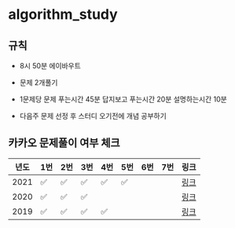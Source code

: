 # algorithm_study

## 규칙

- 8시 50분 에이바우트 

- 문제 2개풀기

- 1문제당 문제 푸는시간 45분 답지보고 푸는시간 20분 설명하는시간 10분

- 다음주 문제 선정 후 스터디 오기전에 개념 공부하기


## 카카오 문제풀이 여부 체크
|  년도              | 1번|2번|3번|4번|5번|6번|7번                                          | 링크     |
| ------------------ | --|--|--|--|--|--|------------------------------------- | -------- |
| 2021 |✅|✅|✅|✅|✅|||[링크](https://tech.kakao.com/2021/01/25/2021-kakao-recruitment-round-1/)|
| 2020 |✅|✅|✅|||||[링크](https://tech.kakao.com/2019/10/02/kakao-blind-recruitment-2020-round1/)|
| 2019 |✅|✅|✅|✅||||[링크](https://tech.kakao.com/2018/09/21/kakao-blind-recruitment-for2019-round-1/)|
